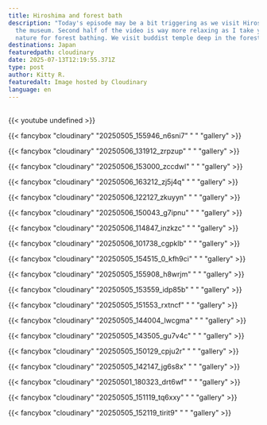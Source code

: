 ```yaml
---
title: Hiroshima and forest bath
description: "Today's episode may be a bit triggering as we visit Hiroshima and
  the museum. Second half of the video is way more relaxing as I take you in the
  nature for forest bathing. We visit buddist temple deep in the forest. "
destinations: Japan
featuredpath: cloudinary
date: 2025-07-13T12:19:55.371Z
type: post
author: Kitty R.
featuredalt: Image hosted by Cloudinary
language: en
---
```

<br>{{< youtube undefined >}}</br>

{{< fancybox "cloudinary" "20250505_155946_n6sni7" " " "gallery" >}}

{{< fancybox "cloudinary" "20250506_131912_zrpzup" " " "gallery" >}}

{{< fancybox "cloudinary" "20250506_153000_zccdwl" " " "gallery" >}}

{{< fancybox "cloudinary" "20250506_163212_zj5j4q" " " "gallery" >}}

{{< fancybox "cloudinary" "20250506_122127_zkuyyn" " " "gallery" >}}

{{< fancybox "cloudinary" "20250506_150043_g7ipnu" " " "gallery" >}}

{{< fancybox "cloudinary" "20250506_114847_inzkzc" " " "gallery" >}}

{{< fancybox "cloudinary" "20250506_101738_cgpklb" " " "gallery" >}}

{{< fancybox "cloudinary" "20250505_154515_0_kfh9ci" " " "gallery" >}}

{{< fancybox "cloudinary" "20250505_155908_h8wrjm" " " "gallery" >}}

{{< fancybox "cloudinary" "20250505_153559_idp85b" " " "gallery" >}}

{{< fancybox "cloudinary" "20250505_151553_rxtncf" " " "gallery" >}}

{{< fancybox "cloudinary" "20250505_144004_lwcgma" " " "gallery" >}}

{{< fancybox "cloudinary" "20250505_143505_gu7v4c" " " "gallery" >}}

{{< fancybox "cloudinary" "20250505_150129_cpju2r" " " "gallery" >}}

{{< fancybox "cloudinary" "20250505_142147_jg6s8x" " " "gallery" >}}

{{< fancybox "cloudinary" "20250501_180323_drt6wf" " " "gallery" >}}

{{< fancybox "cloudinary" "20250505_151119_tq6xxy" " " "gallery" >}}

{{< fancybox "cloudinary" "20250505_152119_tirit9" " " "gallery" >}}